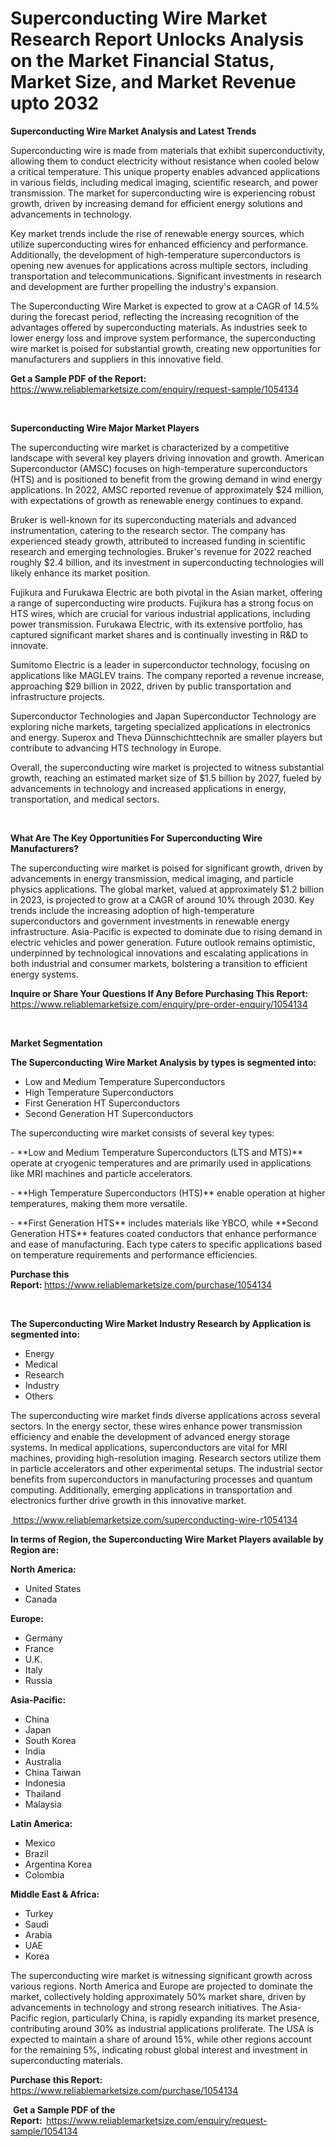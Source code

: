 <p><h1>Superconducting Wire Market Research Report Unlocks Analysis on the Market Financial Status, Market Size, and Market Revenue upto 2032</h1></p><p><strong>Superconducting Wire Market Analysis and Latest Trends</strong></p>
<p><p>Superconducting wire is made from materials that exhibit superconductivity, allowing them to conduct electricity without resistance when cooled below a critical temperature. This unique property enables advanced applications in various fields, including medical imaging, scientific research, and power transmission. The market for superconducting wire is experiencing robust growth, driven by increasing demand for efficient energy solutions and advancements in technology.</p><p>Key market trends include the rise of renewable energy sources, which utilize superconducting wires for enhanced efficiency and performance. Additionally, the development of high-temperature superconductors is opening new avenues for applications across multiple sectors, including transportation and telecommunications. Significant investments in research and development are further propelling the industry's expansion.</p><p>The Superconducting Wire Market is expected to grow at a CAGR of 14.5% during the forecast period, reflecting the increasing recognition of the advantages offered by superconducting materials. As industries seek to lower energy loss and improve system performance, the superconducting wire market is poised for substantial growth, creating new opportunities for manufacturers and suppliers in this innovative field.</p></p>
<p><strong>Get a Sample PDF of the Report:&nbsp;</strong> <a href="https://www.reliablemarketsize.com/enquiry/request-sample/1054134?utm_campaign=2959&utm_medium=2&utm_source=Github&utm_content=ia&utm_term=17042025&utm_id=superconducting-wire">https://www.reliablemarketsize.com/enquiry/request-sample/1054134</a></p>
<p>&nbsp;</p>
<p><strong>Superconducting Wire Major Market Players</strong></p>
<p><p>The superconducting wire market is characterized by a competitive landscape with several key players driving innovation and growth. American Superconductor (AMSC) focuses on high-temperature superconductors (HTS) and is positioned to benefit from the growing demand in wind energy applications. In 2022, AMSC reported revenue of approximately $24 million, with expectations of growth as renewable energy continues to expand.</p><p>Bruker is well-known for its superconducting materials and advanced instrumentation, catering to the research sector. The company has experienced steady growth, attributed to increased funding in scientific research and emerging technologies. Bruker's revenue for 2022 reached roughly $2.4 billion, and its investment in superconducting technologies will likely enhance its market position.</p><p>Fujikura and Furukawa Electric are both pivotal in the Asian market, offering a range of superconducting wire products. Fujikura has a strong focus on HTS wires, which are crucial for various industrial applications, including power transmission. Furukawa Electric, with its extensive portfolio, has captured significant market shares and is continually investing in R&D to innovate.</p><p>Sumitomo Electric is a leader in superconductor technology, focusing on applications like MAGLEV trains. The company reported a revenue increase, approaching $29 billion in 2022, driven by public transportation and infrastructure projects.</p><p>Superconductor Technologies and Japan Superconductor Technology are exploring niche markets, targeting specialized applications in electronics and energy. Superox and Theva Dünnschichttechnik are smaller players but contribute to advancing HTS technology in Europe.</p><p>Overall, the superconducting wire market is projected to witness substantial growth, reaching an estimated market size of $1.5 billion by 2027, fueled by advancements in technology and increased applications in energy, transportation, and medical sectors.</p></p>
<p>&nbsp;</p>
<p><strong>What Are The Key Opportunities For Superconducting Wire Manufacturers?</strong></p>
<p><p>The superconducting wire market is poised for significant growth, driven by advancements in energy transmission, medical imaging, and particle physics applications. The global market, valued at approximately $1.2 billion in 2023, is projected to grow at a CAGR of around 10% through 2030. Key trends include the increasing adoption of high-temperature superconductors and government investments in renewable energy infrastructure. Asia-Pacific is expected to dominate due to rising demand in electric vehicles and power generation. Future outlook remains optimistic, underpinned by technological innovations and escalating applications in both industrial and consumer markets, bolstering a transition to efficient energy systems.</p></p>
<p><strong>Inquire or Share Your Questions If Any Before Purchasing This Report:</strong> <a href="https://www.reliablemarketsize.com/enquiry/pre-order-enquiry/1054134?utm_campaign=2959&utm_medium=2&utm_source=Github&utm_content=ia&utm_term=17042025&utm_id=superconducting-wire">https://www.reliablemarketsize.com/enquiry/pre-order-enquiry/1054134</a></p>
<p>&nbsp;</p>
<p><strong>Market Segmentation</strong></p>
<p><strong>The Superconducting Wire Market Analysis by types is segmented into:</strong></p>
<p><ul><li>Low and Medium Temperature Superconductors</li><li>High Temperature Superconductors</li><li>First Generation HT Superconductors</li><li>Second Generation HT Superconductors</li></ul></p>
<p><p>The superconducting wire market consists of several key types: </p><p>- **Low and Medium Temperature Superconductors (LTS and MTS)** operate at cryogenic temperatures and are primarily used in applications like MRI machines and particle accelerators. </p><p>- **High Temperature Superconductors (HTS)** enable operation at higher temperatures, making them more versatile. </p><p>- **First Generation HTS** includes materials like YBCO, while **Second Generation HTS** features coated conductors that enhance performance and ease of manufacturing. Each type caters to specific applications based on temperature requirements and performance efficiencies.</p></p>
<p><strong>Purchase this Report:&nbsp;</strong><a href="https://www.reliablemarketsize.com/purchase/1054134?utm_campaign=2959&utm_medium=2&utm_source=Github&utm_content=ia&utm_term=17042025&utm_id=superconducting-wire">https://www.reliablemarketsize.com/purchase/1054134</a></p>
<p>&nbsp;</p>
<p><strong>The Superconducting Wire Market Industry Research by Application is segmented into:</strong></p>
<p><ul><li>Energy</li><li>Medical</li><li>Research</li><li>Industry</li><li>Others</li></ul></p>
<p><p>The superconducting wire market finds diverse applications across several sectors. In the energy sector, these wires enhance power transmission efficiency and enable the development of advanced energy storage systems. In medical applications, superconductors are vital for MRI machines, providing high-resolution imaging. Research sectors utilize them in particle accelerators and other experimental setups. The industrial sector benefits from superconductors in manufacturing processes and quantum computing. Additionally, emerging applications in transportation and electronics further drive growth in this innovative market.</p></p>
<p><a href="https://www.reliablemarketsize.com/superconducting-wire-r1054134?utm_campaign=2959&utm_medium=2&utm_source=Github&utm_content=ia&utm_term=17042025&utm_id=superconducting-wire">&nbsp;https://www.reliablemarketsize.com/superconducting-wire-r1054134</a></p>
<p><strong>In terms of Region, the Superconducting Wire Market Players available by Region are:</strong></p>
<p>
    <p> <strong> North America: </strong>
        <ul>
            <li>United States</li>
            <li>Canada</li>
        </ul>
        </p> 
    <p> <strong> Europe: </strong>
        <ul>
            <li>Germany</li>
            <li>France</li>
            <li>U.K.</li>
            <li>Italy</li>
            <li>Russia</li>
        </ul>
        </p> 
    <p> <strong> Asia-Pacific: </strong>
        <ul>
            <li>China</li>
            <li>Japan</li>
            <li>South Korea</li>
            <li>India</li>
            <li>Australia</li>
            <li>China Taiwan</li>
            <li>Indonesia</li>
            <li>Thailand</li>
            <li>Malaysia</li>
        </ul>
        </p> 
    <p> <strong> Latin America: </strong>
        <ul>
            <li>Mexico</li>
            <li>Brazil</li>
            <li>Argentina Korea</li>
            <li>Colombia</li>
        </ul>
        </p> 
    <p> <strong> Middle East & Africa: </strong>
        <ul>
            <li>Turkey</li>
            <li>Saudi</li>
            <li>Arabia</li>
            <li>UAE</li>
            <li>Korea</li>
        </ul>
    </p>
    </p>
<p><p>The superconducting wire market is witnessing significant growth across various regions. North America and Europe are projected to dominate the market, collectively holding approximately 50% market share, driven by advancements in technology and strong research initiatives. The Asia-Pacific region, particularly China, is rapidly expanding its market presence, contributing around 30% as industrial applications proliferate. The USA is expected to maintain a share of around 15%, while other regions account for the remaining 5%, indicating robust global interest and investment in superconducting materials.</p></p>
<p><strong>Purchase this Report: </strong><a href="https://www.reliablemarketsize.com/purchase/1054134?utm_campaign=2959&utm_medium=2&utm_source=Github&utm_content=ia&utm_term=17042025&utm_id=superconducting-wire">https://www.reliablemarketsize.com/purchase/1054134</a></p>
<p>&nbsp;<strong>Get a Sample PDF of the Report:&nbsp;&nbsp;</strong><a href="https://www.reliablemarketsize.com/enquiry/request-sample/1054134?utm_campaign=2959&utm_medium=2&utm_source=Github&utm_content=ia&utm_term=17042025&utm_id=superconducting-wire">https://www.reliablemarketsize.com/enquiry/request-sample/1054134</a></p>
<p><strong></strong></p>
<p><p></p><p></p><p></p></p>